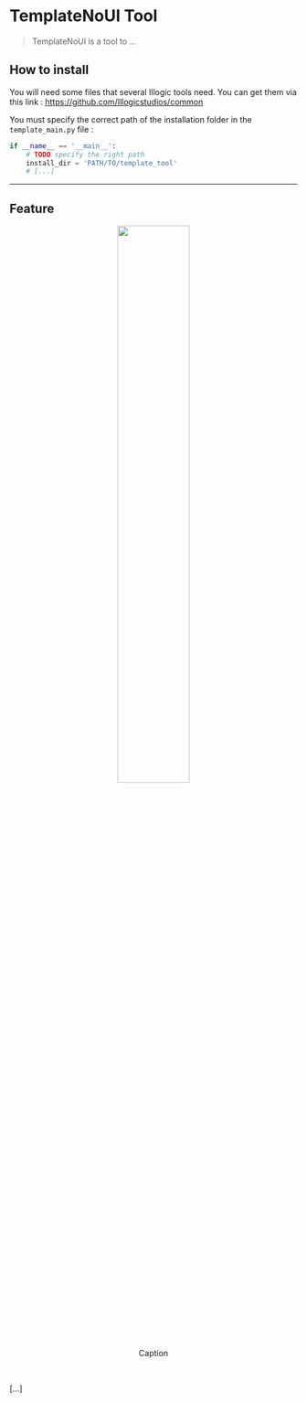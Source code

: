# TemplateNoUI Tool

> TemplateNoUI is a tool to ...

## How to install

You will need some files that several Illogic tools need. You can get them via this link :
https://github.com/Illogicstudios/common

You must specify the correct path of the installation folder in the ```template_main.py``` file :
```python
if __name__ == '__main__':
    # TODO specify the right path
    install_dir = 'PATH/TO/template_tool'
    # [...]
```

---

## Feature

<div align="center">
  <span>
    <img src="https://user-images.githubusercontent.com/94440879/216031775-d9ea680f-9a91-4f19-bc4c-6dd7fae4aa6b.png" width=50%>
  </span>
  <p weight="bold">Caption</p>
  <br/>
</div>

[...]